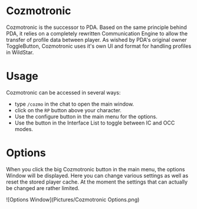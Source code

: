 # Cozmotronic
Cozmotronic is the successor to PDA. Based on the same principle behind PDA, it relies on a completely rewritten Communication Engine to allow the transfer of profile data between player.
As wished by PDA's original owner ToggleButton, Cozmotronic uses it's own UI and format for handling profiles in WildStar.

# Usage
Cozmotronic can be accessed in several ways:

* type `/cozmo` in the chat to open the main window.
* click on the `RP` button above your character.
* Use the configure button in the main menu for the options.
* Use the button in the Interface List to toggle between IC and OCC modes.

# Options
When you click the big Cozmotronic button in the main menu, the options Window will be displayed.
Here you can change various settings as well as reset the stored player cache.
At the moment the settings that can actually be changed are rather limited.

![Options Window](Pictures/Cozmotronic Options.png)